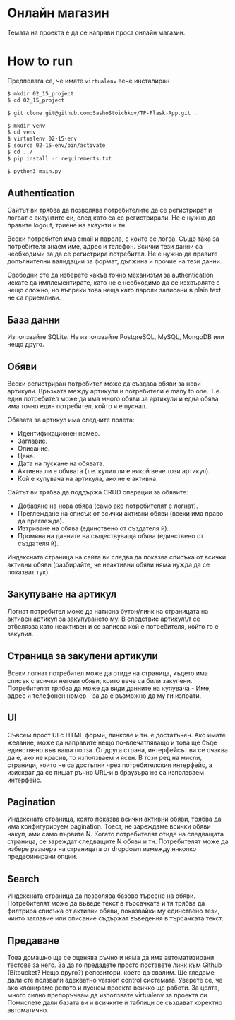 # Онлайн магазин

Темата на проекта е да се направи прост онлайн магазин.

# How to run

Предполага се, че имате `virtualenv` вече инсталиран

```bash
$ mkdir 02_15_project
$ cd 02_15_project
```
```bash
$ git clone git@github.com:SashoStoichkov/TP-Flask-App.git .
```
```bash
$ mkdir venv
$ cd venv
$ virtualenv 02-15-env
$ source 02-15-env/bin/activate
$ cd ../
$ pip install -r requirements.txt
```
```bash
$ python3 main.py
```

## Authentication

Сайтът ви трябва да позволява потребителите да се регистрират и логват с акаунтите си, след като са се регистрирали. Не е нужно да правите logout, триене на акаунти и тн.

Всеки потребител има email и парола, с които се логва. Също така за потребителя знаем име, адрес и телефон. Всички тези данни са необходими за да се регистрира потребител. Не е нужно да правите допълнителни валидации за формат, дължина и прочие на тези данни.

Свободни сте да изберете какъв точно механизъм за authentication искате да имплементирате, като не е необходимо да се изхвърляте с нещо сложно, но въпреки това неща като пароли записани в plain text не са приемливи.

## База данни

Използвайте SQLite. Не използвайте PostgreSQL, MySQL, MongoDB или нещо друго.

## Обяви

Всеки регистриран потребител може да създава обяви за нови артикули. Връзката между артикули и потребители е many to one. Т.е. един потребител може да има много обяви за артикули и една обява има точно един потребител, който я е пуснал.

Обявата за артикул има следните полета:

* Идентификационен номер.
* Заглавие.
* Описание.
* Цена.
* Дата на пускане на обявата.
* Активна ли е обявата (т.е. купил ли е някой вече този артикул).
* Кой е купувача на артикула, ако не е активна.

Сайтът ви трябва да поддържа CRUD операции за обявите:

* Добавяне на нова обява (само ако потребителят е логнат).
* Преглеждане на списък от всички активни обяви (всеки има право да преглежда).
* Изтриване на обява (единствено от създателя ѝ).
* Промяна на данните на съществуваща обява (единствено от създателя ѝ).

Индексната страница на сайта ви следва да показва списъка от всички активни обяви (разбирайте, че неактивни обяви няма нужда да се показват тук).

## Закупуване на артикул

Логнат потребител може да натисна бутон/линк на страницата на активен артикул за закупуването му. В следствие артикулът се отбелязва като неактивен и се записва кой е потребителя, който го е закупил.

## Страница за закупени артикули

Всеки логнат потребител може да отиде на страница, където има списък с всички негови обяви, които вече са били закупени. Потребителят трябва да може да види данните на купувача - Име, адрес и телефонен номер - за да е възможно да му ги изпрати.

## UI

Съвсем прост UI с HTML форми, линкове и тн. е достатъчен. Ако имате желание, може да направите нещо по-впечатляващо и това ще бъде единствено във ваша полза. От друга страна, интерфейсът ви се очаква да е, ако не красив, то използваем и ясен. В този ред на мисли, страници, които не са достъпни чрез потребителския интерфейс, а изискват да се пишат ръчно URL-и в браузъра не са използваем интерфейс.

## Pagination

Индексната страница, която показва всички активни обяви, трябва да има конфигурируем pagination. Тоест, не зареждаме всички обяви накуп, ами само първите N. Когато потребителят отиде на следващата страница, се зареждат следващите N обяви и тн. Потребителят може да избере размера на страницата от dropdown измежду няколко предефинирани опции.

## Search

Индексната страница да позволява базово търсене на обяви. Потребителят може да въведе текст в търсачката и тя трябва да филтрира списъка от активни обяви, показвайки му единствено тези, чиито заглавие или описание съдържат въведения в търсачката текст.

## Предаване

Това домашно ще се оценява ръчно и няма да има автоматизирани тестове за него. За да го предадете просто поставете линк към Github (Bitbucket? Нещо друго?) репозитори, което да свалим. Ще гледаме дали сте ползвали адекватно version control системата. Уверете се, че ако клонираме репото и пуснем проекта всичко ще работи. За целта, много силно препоръчвам да използвате virtualenv за проекта си. Помислете дали базата ви и всичките ѝ таблици се създават коректно автоматично.
